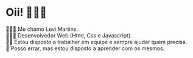 # Oii! 👋🏻😁

🙋🏻‍♂️ Me chamo Levi Martins. <br>
👨🏻‍💻 Desenvolvedor Web (Html, Css e Javascript). <br>
💪🏻 Estou disposto a trabalhar em equipe e sempre ajudar quem precisa. <br>
📖 Posso errar, mas estou disposto a aprender com os mesmos. <br>
